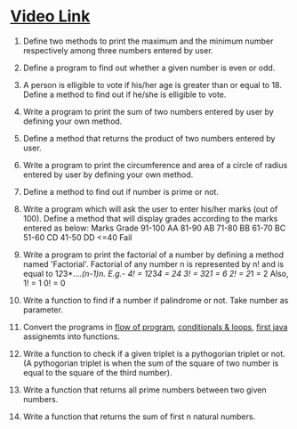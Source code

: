 # [Video Link](https://youtu.be/vvanI8NRlSI)

1. Define two methods to print the maximum and the minimum number respectively among three numbers entered by user.

2. Define a program to find out whether a given number is even or odd.

3. A person is elligible to vote if his/her age is greater than or equal to 18. Define a method to find out if he/she is elligible to vote.

4. Write a program to print the sum of two numbers entered by user by defining your own method.

5. Define a method that returns the product of two numbers entered by user.

6. Write a program to print the circumference and area of a circle of radius entered by user by defining your own method.

7. Define a method to find out if number is prime or not.

8. Write a program which will ask the user to enter his/her marks (out of 100). Define a method that will display grades according to the marks entered as below:
Marks        Grade
91-100         AA
81-90          AB
71-80          BB
61-70          BC
51-60          CD
41-50          DD
<=40          Fail

9. Write a program to print the factorial of a number by defining a method named 'Factorial'.
Factorial of any number n is represented by n! and is equal to 1*2*3*....*(n-1)*n. E.g.-
4! = 1*2*3*4 = 24
3! = 3*2*1 = 6
2! = 2*1 = 2
Also,
1! = 1
0! = 0

10. Write a function to find if a number if palindrome or not. Take number as parameter.

11. Convert the programs in [flow of program](flow-of-program.md), [conditionals & loops](conditionals-loops.md), [first java](first-java.md) assignemts into functions.

12. Write a function to check if a given triplet is a pythogorian triplet or not. (A pythogorian triplet is when the sum of the square of two number is equal to the square of the third number).

13. Write a function that returns all prime numbers between two given numbers.

14. Write a function that returns the sum of first n natural numbers.
